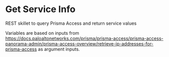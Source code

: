 # Get Service Info

REST skillet to query Prisma Access and return service values

Variables are based on inputs from https://docs.paloaltonetworks.com/prisma/prisma-access/prisma-access-panorama-admin/prisma-access-overview/retrieve-ip-addresses-for-prisma-access
as argument inputs.

